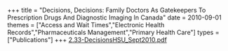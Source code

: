 +++
title = "Decisions, Decisions: Family Doctors As Gatekeepers To Prescription Drugs And Diagnostic Imaging In Canada"
date = 2010-09-01
themes = ["Access and Wait Times","Electronic Health Records","Pharmaceuticals Management","Primary Health Care"]
types = ["Publications"]
+++
[2.33-DecisionsHSU\_Sept2010.pdf](/files/2.33-DecisionsHSU_Sept2010.pdf)
